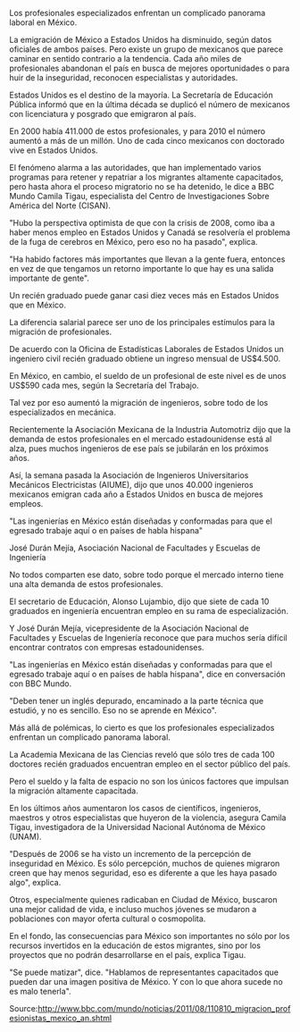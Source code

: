 Los profesionales especializados enfrentan un complicado panorama laboral en México.

La emigración de México a Estados Unidos ha disminuido, según datos oficiales de ambos países. Pero existe un grupo de mexicanos que parece caminar en sentido contrario a la tendencia. Cada año miles de profesionales abandonan el país en busca de mejores oportunidades o para huir de la inseguridad, reconocen especialistas y autoridades.

Estados Unidos es el destino de la mayoría. La Secretaría de Educación Pública informó que en la última década se duplicó el número de mexicanos con licenciatura y posgrado que emigraron al país.

En 2000 había 411.000 de estos profesionales, y para 2010 el número aumentó a más de un millón. Uno de cada cinco mexicanos con doctorado vive en Estados Unidos.

El fenómeno alarma a las autoridades, que han implementado varios programas para retener y repatriar a los migrantes altamente capacitados, pero hasta ahora el proceso migratorio no se ha detenido, le dice a BBC Mundo Camila Tigau, especialista del Centro de Investigaciones Sobre América del Norte (CISAN).

"Hubo la perspectiva optimista de que con la crisis de 2008, como iba a haber menos empleo en Estados Unidos y Canadá se resolvería el problema de la fuga de cerebros en México, pero eso no ha pasado", explica.

"Ha habido factores más importantes que llevan a la gente fuera, entonces en vez de que tengamos un retorno importante lo que hay es una salida importante de gente".

Un recién graduado puede ganar casi diez veces más en Estados Unidos que en México.

La diferencia salarial parece ser uno de los principales estímulos para la migración de profesionales.

De acuerdo con la Oficina de Estadísticas Laborales de Estados Unidos un ingeniero civil recién graduado obtiene un ingreso mensual de US$4.500.

En México, en cambio, el sueldo de un profesional de este nivel es de unos US$590 cada mes, según la Secretaría del Trabajo.

Tal vez por eso aumentó la migración de ingenieros, sobre todo de los especializados en mecánica.

Recientemente la Asociación Mexicana de la Industria Automotriz dijo que la demanda de estos profesionales en el mercado estadounidense está al alza, pues muchos ingenieros de ese país se jubilarán en los próximos años.

Así, la semana pasada la Asociación de Ingenieros Universitarios Mecánicos Electricistas (AIUME), dijo que unos 40.000 ingenieros mexicanos emigran cada año a Estados Unidos en busca de mejores empleos.

"Las ingenierías en México están diseñadas y conformadas para que el egresado trabaje aquí o en países de habla hispana"

José Durán Mejía, Asociación Nacional de Facultades y Escuelas de Ingeniería

No todos comparten ese dato, sobre todo porque el mercado interno tiene una alta demanda de estos profesionales.

El secretario de Educación, Alonso Lujambio, dijo que siete de cada 10 graduados en ingeniería encuentran empleo en su rama de especialización.

Y José Durán Mejía, vicepresidente de la Asociación Nacional de Facultades y Escuelas de Ingeniería reconoce que para muchos sería difícil encontrar contratos con empresas estadounidenses.

"Las ingenierías en México están diseñadas y conformadas para que el egresado trabaje aquí o en países de habla hispana", dice en conversación con BBC Mundo.

"Deben tener un inglés depurado, encaminado a la parte técnica que estudió, y no es sencillo. Eso no se aprende en México".

Más allá de polémicas, lo cierto es que los profesionales especializados enfrentan un complicado panorama laboral.

La Academia Mexicana de las Ciencias reveló que sólo tres de cada 100 doctores recién graduados encuentran empleo en el sector público del país.

Pero el sueldo y la falta de espacio no son los únicos factores que impulsan la migración altamente capacitada.

En los últimos años aumentaron los casos de científicos, ingenieros, maestros y otros especialistas que huyeron de la violencia, asegura Camila Tigau, investigadora de la Universidad Nacional Autónoma de México (UNAM).

"Después de 2006 se ha visto un incremento de la percepción de inseguridad en México. Es sólo percepción, muchos de quienes migraron creen que hay menos seguridad, eso es diferente a que les haya pasado algo", explica.

Otros, especialmente quienes radicaban en Ciudad de México, buscaron una mejor calidad de vida, e incluso muchos jóvenes se mudaron a poblaciones con mayor oferta cultural o cosmopolita.

En el fondo, las consecuencias para México son importantes no sólo por los recursos invertidos en la educación de estos migrantes, sino por los proyectos que no podrán desarrollarse en el país, explica Tigau.

"Se puede matizar", dice. "Hablamos de representantes capacitados que pueden dar una imagen positiva de México. Y con lo que ahora sucede no es malo tenerla".

Source:http://www.bbc.com/mundo/noticias/2011/08/110810_migracion_profesionistas_mexico_an.shtml
